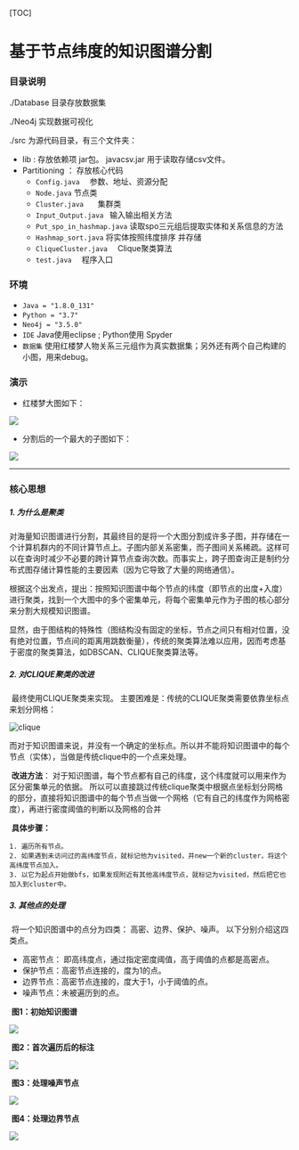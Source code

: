 [TOC]

# 基于节点纬度的知识图谱分割

 ###  目录说明

./Database 目录存放数据集

./Neo4j 实现数据可视化

./src 为源代码目录，有三个文件夹：

- lib : 存放依赖项 jar包。 javacsv.jar 用于读取存储csv文件。
- Partitioning ： 存放核心代码
    - `Config.java  ` 参数、地址、资源分配
    - `Node.java`  节点类
    - `Cluster.java   ` 集群类
    - `Input_Output.java ` 输入输出相关方法
    - `Put_spo_in_hashmap.java` 读取spo三元组后提取实体和关系信息的方法
    - `Hashmap_sort.java`  将实体按照纬度排序 并存储
    - `CliqueCluster.java  ` Clique聚类算法
    - `test.java  ` 程序入口

### 环境

- `Java = "1.8.0_131"`
- `Python = "3.7"`
- `Neo4j = "3.5.0"`
- `IDE`   Java使用eclipse  ;  Python使用 Spyder
- `数据集`  使用红楼梦人物关系三元组作为真实数据集；另外还有两个自己构建的小图，用来debug。

### 演示

- 红楼梦大图如下：

![](./Image/red_building_all.jpg)

- 分割后的一个最大的子图如下： 

![](./Image/red_building_part1.jpg)



----------------------------------

### 核心思想

##### 1. 为什么是聚类

​	对海量知识图谱进行分割，其最终目的是将一个大图分割成许多子图，并存储在一个计算机群内的不同计算节点上。子图内部关系密集，而子图间关系稀疏。这样可以在查询时减少不必要的跨计算节点查询次数。而事实上，跨子图查询正是制约分布式图存储计算性能的主要因素（因为它导致了大量的网络通信）。

​	根据这个出发点，提出：按照知识图谱中每个节点的纬度（即节点的出度+入度）进行聚类，找到一个大图中的多个密集单元，将每个密集单元作为子图的核心部分来分割大规模知识图谱。

​	显然，由于图结构的特殊性（图结构没有固定的坐标，节点之间只有相对位置，没有绝对位置，节点间的距离用跳数衡量），传统的聚类算法难以应用，因而考虑基于密度的聚类算法，如DBSCAN、CLIQUE聚类算法等。



##### 2. 对CLIQUE聚类的改进

​	最终使用CLIQUE聚类来实现。 主要困难是：传统的CLIQUE聚类需要依靠坐标点来划分网格：

![clique](./Image/clique.jpg)

​	而对于知识图谱来说，并没有一个确定的坐标点。所以并不能将知识图谱中的每个节点（实体），当做是传统clique中的一个点来处理。

​	**改进方法**： 对于知识图谱，每个节点都有自己的纬度，这个纬度就可以用来作为区分密集单元的依据。 所以可以直接跳过传统clique聚类中根据点坐标划分网格的部分，直接将知识图谱中的每个节点当做一个网格（它有自己的纬度作为网格密度），再进行密度阈值的判断以及网格的合并

​	**具体步骤：**

 	1. 遍历所有节点。
 	2. 如果遇到未访问过的高纬度节点，就标记他为visited，并new一个新的cluster，将这个高纬度节点加入。
 	3. 以它为起点开始做bfs，如果发现附近有其他高纬度节点，就标记为visited，然后把它也加入到cluster中。



##### 3. 其他点的处理

​	将一个知识图谱中的点分为四类： 高密、边界、保护、噪声。 以下分别介绍这四类点。

- 高密节点： 即高纬度点，通过指定密度阈值，高于阈值的点都是高密点。
- 保护节点：高密节点连接的，度为1的点。
- 边界节点：高密节点连接的，度大于1，小于阈值的点。
- 噪声节点：未被遍历到的点。



​	**图1：初始知识图谱**

![](./Image/nodetype_1.jpg)

​	**图2：首次遍历后的标注**

![](./Image/nodetype_2.jpg)

​	**图3：处理噪声节点**

![](./Image/nodetype_3.jpg)



​	**图4：处理边界节点**

![](./Image/nodetype_4.jpg)



